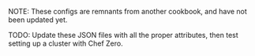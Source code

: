 NOTE: These configs are remnants from another cookbook, and have not been updated yet.

TODO: Update these JSON files with all the proper attributes, then test setting up a cluster with Chef Zero.
